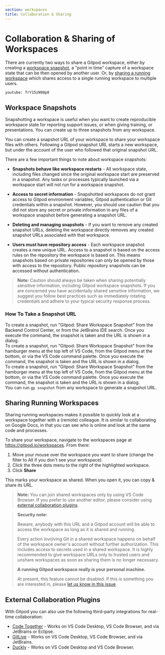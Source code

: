 ```yaml
---
section: workspaces
title: Collaboration & Sharing
---
```


<script context="module">
  export const prerender = true;
  import IdeToggle from "$lib/components/docs/ide-toggle.svelte";
</script>

# Collaboration & Sharing of Workspaces

There are currently two ways to share a Gitpod workspace, either by creating a [workspace snapshot](#sharing-snapshots), a "point in time" capture of a workspace state that can be then opened by another user. Or, by [sharing a running workspace](#sharing-running-workspaces) which shares access to a single running workspace to multiple users.

`youtube: TrY15zN98p8`

## Workspace Snapshots

Snapshotting a workspace is useful when you want to create reproducible workspace state for reporting support issues, or when giving training, or presentations. You can create up to three snapshots from any workspace.

You can create a snapshot URL of your workspace to share your workspace files with others. Following a Gitpod snapshot URL starts a new workspace, but under the account of the user who followed that original snapshot URL.

There are a few important things to note about workspace snapshots:

- **Snapshots behave like workspace restarts** - All workspace state, including files changed since the original workspace start are preserved in a snapshot. Any tasks or processes typically launched via a workspace start will not run for a workspace snapshot.

- **Access to secret information** - Snapshotted workspaces do not grant access to Gitpod environment variables, Gitpod authentication or Git credentials within a snapshot. However, you should use caution that you did not store any secret or private information in any files of a workspace snapshot before generating a snapshot URL.

- **Deleting and managing snapshots** - If you want to remove any created snapshot URLs, deleting the workspace directly removes any created snapshot URLs associated with that workspace.

- **Users must have repository access** - Each workspace snapshot creates a new unique URL. Access to a snapshot is based on the access rules on the repository the workspace is based on. This means snapshots based on private repositories can only be opened by those with access to the repository. Public repository snapshots can be accessed without authentication.

> **Note:** Caution should always be taken when sharing potentially sensitive information, including Gitpod workspace snapshots. If you are concerned you have accidentally shared sensitive information, we suggest you follow best practices such as immediately rotating credentials and adhere to your typical security response process.

### How To Take a Snapshot URL

<IdeToggle id="ide-toggle-ports">

<div slot="jetbrains">
  To create a snapshot, run "Gitpod: Share Workspace Snapshot" from the Backend Control Center, or from the JetBrains IDE search. Once you execute the command, the snapshot is taken and the URL is shown in a dialog.
</div>

<div slot="vscodedesktop">
  To create a snapshot, run "Gitpod: Share Workspace Snapshot" from the hamburger menu at the top left of VS Code, from the Gitpod menu at the bottom, or via the VS Code command palette. Once you execute the command, the snapshot is taken and the URL is shown in a dialog.
</div>

<div slot="vscodebrowser">
  To create a snapshot, run "Gitpod: Share Workspace Snapshot" from the hamburger menu at the top left of VS Code, from the Gitpod menu at the bottom, or via the VS Code command palette. Once you execute the command, the snapshot is taken and the URL is shown in a dialog.
</div>

<div slot="commandline">
    You can run <code>gp snapshot</code> from any workspace to generate a snapshot URL.
</div>

</IdeToggle>

## Sharing Running Workspaces

Sharing running workspaces makes it possible to quickly look at a workspace together with a (remote) colleague. It is similar to collaborating on Google Docs, in that you can see who is online and look at the same code and processes.

To share your workspace, navigate to the workspaces page at https://gitpod.io/workspaces. From there:

1. Move your mouse over the workspace you want to share (change the filter to All if you don't see your workspace).
1. Click the three dots menu to the right of the highlighted workspace.
1. Click **Share**

This marks your workspace as shared. When you open it, you can copy & share its URL.

> **Note:** You can join shared workspaces only by using VS Code Browser. If you prefer to use another editor, please consider using [external collaboration plugins](#external-collaboration-plugins).

> **Security note:**
>
> Beware, anybody with this URL and a Gitpod account will be able to access the workspace as long as
> it is shared and running.
>
> Every action involving Git in a shared workspace happens on behalf of the workspace owner's account without further authorization. This includes access to secrets used in a shared workspace.
> It is highly recommended to give workspace URLs only to trusted users and unshare workspaces as soon as sharing them is no longer necessary.
>
> **A running Gitpod workspace really is your personal machine.**
>
> At present, this feature cannot be disabled. If this is something you are interested in, please [let us know in this issue](https://github.com/gitpod-io/gitpod/issues/6328).

## External Collaboration Plugins

With Gitpod you can also use the following third-party integrations for real-time collaboration:

- [Code Together](https://www.codetogether.com/) - Works on VS Code Desktop, VS Code Browser, and via JetBrains or Eclipse.
- [GitLive](https://git.live/) - Works on VS Code Desktop, VS Code Browser, and via JetBrains.
- [Duckly](https://duckly.com/) - Works on VS Code Desktop and VS Code Browser.
